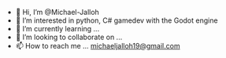 - 👋 Hi, I’m @Michael-Jalloh
- 👀 I’m interested in python, C# gamedev with the Godot engine
- 🌱 I’m currently learning ...
- 💞️ I’m looking to collaborate on ...
- 📫 How to reach me ... michaeljalloh19@gmail.com

<!---
Michael-Jalloh/Michael-Jalloh is a ✨ special ✨ repository because its `README.md` (this file) appears on your GitHub profile.
You can click the Preview link to take a look at your changes.
--->
